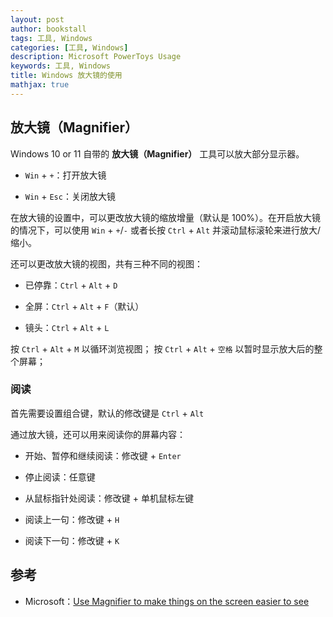 ```yaml
---
layout: post
author: bookstall
tags: 工具, Windows
categories: [工具, Windows]
description: Microsoft PowerToys Usage
keywords: 工具, Windows
title: Windows 放大镜的使用
mathjax: true
---
```


## 放大镜（Magnifier）

Windows 10 or 11 自带的 **放大镜（Magnifier）** 工具可以放大部分显示器。

- `Win` + `+`：打开放大镜

- `Win` + `Esc`：关闭放大镜

在放大镜的设置中，可以更改放大镜的缩放增量（默认是 100%）。在开启放大镜的情况下，可以使用 `Win` + `+`/`-` 或者长按 `Ctrl` + `Alt` 并滚动鼠标滚轮来进行放大/缩小。

还可以更改放大镜的视图，共有三种不同的视图：

- 已停靠：`Ctrl` + `Alt` + `D`

- 全屏：`Ctrl` + `Alt` + `F`（默认）

- 镜头：`Ctrl` + `Alt` + `L`

按 `Ctrl` + `Alt` + `M` 以循环浏览视图；
按 `Ctrl` + `Alt` + `空格` 以暂时显示放大后的整个屏幕；

### 阅读

首先需要设置组合键，默认的修改键是 `Ctrl` + `Alt`

通过放大镜，还可以用来阅读你的屏幕内容：

- 开始、暂停和继续阅读：修改键 + `Enter`

- 停止阅读：任意键

- 从鼠标指针处阅读：修改键 + 单机鼠标左键

- 阅读上一句：修改键 + `H`

- 阅读下一句：修改键 + `K`

## 参考

- Microsoft：[Use Magnifier to make things on the screen easier to see](https://support.microsoft.com/en-us/windows/use-magnifier-to-make-things-on-the-screen-easier-to-see-414948ba-8b1c-d3bd-8615-0e5e32204198#WindowsVersion=Windows_10)





